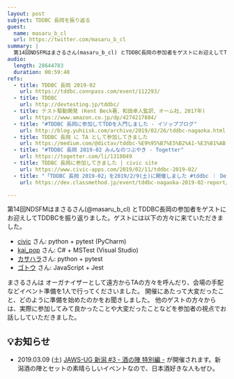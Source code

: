 ```yaml
---
layout: post
subject: TDDBC 長岡を振り返る
guest:
  name: masaru_b_cl
  url: https://twitter.com/masaru_b_cl
summary: |
  第14回NDSFMはまさるさん(masaru_b_cl) とTDDBC長岡の参加者をゲストにお迎えしてTDDBCを振り返りました
audio:
  length: 28644783
  duration: 00:59:40
refs:
  - title: TDDBC 長岡 2019-02
    url: https://tddbc.connpass.com/event/112293/
  - title: TDDBC
    url: http://devtesting.jp/tddbc/
  - title: テスト駆動開発 (Kent Beck著、和田卓人監訳、オーム社、2017年) 
    url: https://www.amazon.co.jp/dp/4274217884/
  - title: "#TDDBC 長岡に参加してTDDを入門しました - イソップブログ"
    url: http://blog.yuhiisk.com/archive/2019/02/26/tddbc-nagaoka.html
  - title: TDDBC 長岡 に TA として参加してきました
    url: https://medium.com/@dictav/tddbc-%E9%95%B7%E5%B2%A1-%E3%81%AB-ta-%E3%81%A8%E3%81%97%E3%81%A6%E5%8F%82%E5%8A%A0%E3%81%97%E3%81%A6%E3%81%8D%E3%81%BE%E3%81%97%E3%81%9F-4e825d9a1ce5
  - title: "#TDDBC 長岡 2019-02 みんなのつぶやき - Togetter"
    url: https://togetter.com/li/1318049
  - title: TDDBC 長岡に参加してきました | civic site
    url: https://www.civic-apps.com/2019/02/11/tddbc-2019-02/
  - title: "「TDDBC 長岡 2019-02」を2019/2/9(土)に開催しました #tddbc ｜ DevelopersIO"
    url: https://dev.classmethod.jp/event/tddbc-nagaoka-2019-02-report/

---
```


第14回NDSFMはまさるさん(@masaru_b_cl) とTDDBC長岡の参加者をゲストにお迎えしてTDDBCを振り返りました。ゲストには以下の方々に来ていただきました。

- [civic](https://twitter.com/civic) さん: python + pytest (PyCharm)
- [kai_pop](https://twitter.com/kai_pop) さん: C# + MSTest (Visual Studio)
- [カサハラ](https://twittercom/kasacchiful)さん: python + pytest
- [ゴトウ](https://twitter.com/meganezarudev/) さん: JavaScript + Jest

まさるさんは オーガナイザーとして遠方からTAの方々を呼んだり、会場の手配などイベント準備を1人で行ってくださいました。
開催にあたって大変だったこと、どのように準備を始めたのかをお聞きしました。
他のゲストの方々からは、実際に参加してみて良かったことや大変だったことなどを参加者の視点でお話ししていただきました。


## 💡お知らせ

- 2019.03.09 (土) [JAWS-UG 新潟 #3 - 酒の陣 特別編 -](https://jawsug-niigata.connpass.com/event/118265/) が開催されます。新潟酒の陣とセットの素晴らしいイベントなので、日本酒好きな人もぜひ。

